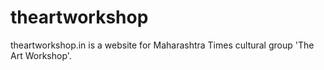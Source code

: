 # theartworkshop
theartworkshop.in is a website for Maharashtra Times cultural group 'The Art Workshop'.
